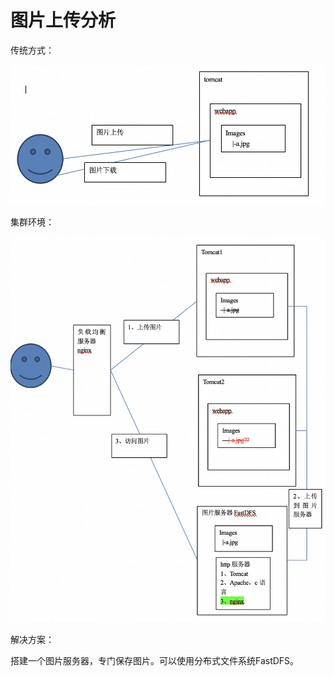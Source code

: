 # 图片上传分析

传统方式：

![](../../../.gitbook/assets/image%20%28232%29.png)

集群环境：

![](../../../.gitbook/assets/image%20%28225%29.png)

解决方案：

搭建一个图片服务器，专门保存图片。可以使用分布式文件系统FastDFS。

